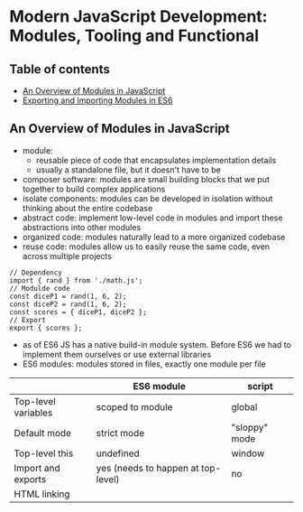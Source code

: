 # Modern JavaScript Development: Modules, Tooling and Functional

## Table of contents
* [An Overview of Modules in JavaScript](#an-overview-of-modules-in-javascript)
* [Exporting and Importing Modules in ES6](#exporting-and-importing-modules-in-es6)

## An Overview of Modules in JavaScript
* module:
  * reusable piece of code that encapsulates implementation details
  * usually a standalone file, but it doesn't have to be
* composer software: modules are small building blocks that we put together to build complex applications
* isolate components: modules can be developed in isolation without thinking about the entire codebase
* abstract code: implement low-level code in modules and import these abstractions into other modules
* organized code: modules naturally lead to a more organized codebase
* reuse code: modules allow us to easily reuse the same code, even across multiple projects
```
// Dependency
import { rand } from './math.js';
// Modulde code
const diceP1 = rand(1, 6, 2);
const diceP2 = rand(1, 6, 2);
const scores = { diceP1, diceP2 };
// Export
export { scores };
```
* as of ES6 JS has a native build-in module system. Before ES6 we had to implement them ourselves or use external libraries
* ES6 modules: modules stored in files, exactly one module per file

|                      | ES6 module                         | script        |
|----------------------|------------------------------------|---------------|
| Top-level variables  | scoped to module                   | global        |
| Default mode         | strict mode                        | "sloppy" mode |
| Top-level this       | undefined                          | window        |
| Import and exports   | yes (needs to happen at top-level) | no            |
| HTML linking         | <script type="module">             | <script>      |
| File downloading     | asynchronous                       | synchronous   |

* importing modules before execution:
  * modules are imported synchronously, but downloading is asynchronously
  * possible thanks to top-level ("static") imports, which make imports known before execution
  * this makes bundling and dead code elimination possible

## Exporting and Importing Modules in ES6
* [JavaScript modules MDN](https://developer.mozilla.org/en-US/docs/Web/JavaScript/Guide/Modules#a_background_on_modules)
```
// Importing module
import { customFunction, otherFunction as other, rv } from './customModule.js';
customFunction('hello'); // hello
other(); // Other function
console.log(rv); // 37

// Alternative Importing module
import * as CustomModule from './customModule.js';
CustomModule.customFunction('hello');
CustomModule.other(); // Other function
CustomModule.console.log(rv); // 37


// Exporting module
export const customFunction = function(word) {
  console.log(word);
}

const otherFunction = function() {
  console.log('Other function');
}
const randomValue = 37;

export { otherFunction, randomValue as rv };
```